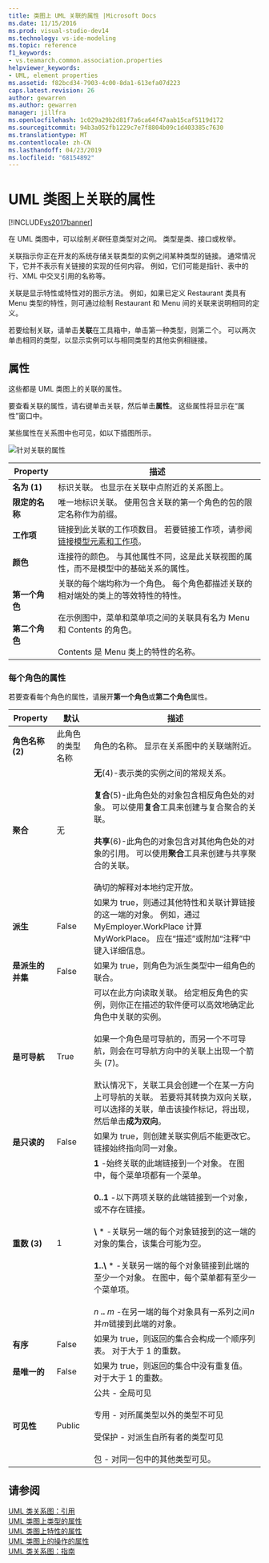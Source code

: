 ```yaml
---
title: 类图上 UML 关联的属性 |Microsoft Docs
ms.date: 11/15/2016
ms.prod: visual-studio-dev14
ms.technology: vs-ide-modeling
ms.topic: reference
f1_keywords:
- vs.teamarch.common.association.properties
helpviewer_keywords:
- UML, element properties
ms.assetid: f82bcd34-7903-4c00-8da1-613efa07d223
caps.latest.revision: 26
author: gewarren
ms.author: gewarren
manager: jillfra
ms.openlocfilehash: 1c029a29b2d81f7a6ca64f47aab15caf5119d172
ms.sourcegitcommit: 94b3a052fb1229c7e7f8804b09c1d403385c7630
ms.translationtype: MT
ms.contentlocale: zh-CN
ms.lasthandoff: 04/23/2019
ms.locfileid: "68154892"
---
```

# <a name="properties-of-associations-on-uml-class-diagrams"></a>UML 类图上关联的属性
[!INCLUDE[vs2017banner](../includes/vs2017banner.md)]

在 UML 类图中，可以绘制*关联*任意类型对之间。 类型是类、接口或枚举。  

 关联指示你正在开发的系统存储关联类型的实例之间某种类型的链接。 通常情况下，它并不表示有关链接的实现的任何内容。 例如，它们可能是指针、表中的行、XML 中交叉引用的名称等。  

 关联是显示特性或特性对的图示方法。 例如，如果已定义 Restaurant 类具有 Menu 类型的特性，则可通过绘制 Restaurant 和 Menu 间的关联来说明相同的定义。  

 若要绘制关联，请单击**关联**在工具箱中，单击第一种类型，则第二个。 可以两次单击相同的类型，以显示实例可以与相同类型的其他实例相链接。  

## <a name="properties"></a>属性  
 这些都是 UML 类图上的关联的属性。  

 要查看关联的属性，请右键单击关联，然后单击**属性**。 这些属性将显示在“属性”窗口中。  

 某些属性在关系图中也可见，如以下插图所示。  

 ![针对关联的属性](../modeling/media/uml-classprop.png "UML_ClassProp")  

|**Property**|描述|  
|------------------|-----------------|  
|**名为 (1)**|标识关联。 也显示在关联中点附近的关系图上。|  
|**限定的名称**|唯一地标识关联。 使用包含关联的第一个角色的包的限定名称作为前缀。|  
|**工作项**|链接到此关联的工作项数目。 若要链接工作项，请参阅[链接模型元素和工作项](../modeling/link-model-elements-and-work-items.md)。|  
|**颜色**|连接符的颜色。 与其他属性不同，这是此关联视图的属性，而不是模型中的基础关系的属性。|  
|**第一个角色**<br /><br /> **第二个角色**|关联的每个端均称为一个角色。 每个角色都描述关联的相对端处的类上的等效特性的特性。<br /><br /> 在示例图中，菜单和菜单项之间的关联具有名为 Menu 和 Contents 的角色。<br /><br /> Contents 是 Menu 类上的特性的名称。|  

### <a name="properties-of-each-role"></a>每个角色的属性  
 若要查看每个角色的属性，请展开**第一个角色**或**第二个角色**属性。  

|     **Property**     |          **默认**          |                                                                                                                                                                                                                                                                                                                                        描述                                                                                                                                                                                                                                                                                                                                         |
|----------------------|-------------------------------|--------------------------------------------------------------------------------------------------------------------------------------------------------------------------------------------------------------------------------------------------------------------------------------------------------------------------------------------------------------------------------------------------------------------------------------------------------------------------------------------------------------------------------------------------------------------------------------------------------------------------------------------------------------------------------------------|
|  **角色名称 (2)**   | 此角色的类型名称 |                                                                                                                                                                                                                                                                                                       角色的名称。 显示在关系图中的关联端附近。                                                                                                                                                                                                                                                                                                        |
|   **聚合**    |             无              |                                                                        **无**(4)-表示类的实例之间的常规关系。<br /><br /> **复合**(5)-此角色处的对象包含相反角色处的对象。 可以使用**复合**工具来创建与复合聚合的关联。<br /><br /> **共享**(6)-此角色的对象包含对其他角色处的对象的引用。 可以使用**聚合**工具来创建与共享聚合的关联。<br /><br /> 确切的解释对本地约定开放。                                                                         |
|    **派生**    |             False             |                                                                                                                                                                                                                          如果为 true，则通过其他特性和关联计算链接的这一端的对象。 例如，通过 MyEmployer.WorkPlace 计算 MyWorkPlace。 应在“描述”或附加“注释”中键入详细信息。                                                                                                                                                                                                                           |
| **是派生的并集** |             False             |                                                                                                                                                                                                                                                                                                             如果为 true，则角色为派生类型中一组角色的联合。                                                                                                                                                                                                                                                                                                             |
|   **是可导航**   |             True              |                                                 可以在此方向读取关联。 给定相反角色的实例，则你正在描述的软件便可以高效地确定此角色中关联的实例。<br /><br /> 如果一个角色是可导航的，而另一个不可导航，则会在可导航方向中的关联上出现一个箭头 (7)。<br /><br /> 默认情况下，关联工具会创建一个在某一方向上可导航的关联。 若要将其转换为双向关联，可以选择的关联，单击该操作标记，将出现，然后单击**成为双向**。                                                 |
|   **是只读的**   |             False             |                                                                                                                                                                                                                                                                                   如果为 true，则创建关联实例后不能更改它。 链接始终指向同一对象。                                                                                                                                                                                                                                                                                    |
| **重数 (3)** |               1               | **1** -始终关联的此端链接到一个对象。 在图中，每个菜单项都有一个菜单。<br /><br /> **0..1** -以下两项关联的此端链接到一个对象，或不存在链接。<br /><br /> **\\** \* -关联另一端的每个对象链接到的这一端的对象的集合，该集合可能为空。<br /><br /> **1..\\**  \* -关联另一端的每个对象链接到此端的至少一个对象。 在图中，每个菜单都有至少一个菜单项。<br /><br /> *n* **..** *m* -在另一端的每个对象具有一系列之间*n*并*m*链接到此端的对象。 |
|    **有序**    |             False             |                                                                                                                                                                                                                                                                                                  如果为 true，则返回的集合会构成一个顺序列表。 对于大于 1 的重数。                                                                                                                                                                                                                                                                                                   |
|    **是唯一的**     |             False             |                                                                                                                                                                                                                                                                                              如果为 true，则返回的集合中没有重复值。 对于大于 1 的重数。                                                                                                                                                                                                                                                                                              |
|    **可见性**    |            Public             |                                                                                                                                                                                                                                 公共 - 全局可见<br /><br /> 专用 - 对所属类型以外的类型不可见<br /><br /> 受保护 - 对派生自所有者的类型可见<br /><br /> 包 - 对同一包中的其他类型可见。                                                                                                                                                                                                                                  |

## <a name="see-also"></a>请参阅  
 [UML 类关系图：引用](../modeling/uml-class-diagrams-reference.md)   
 [UML 类图上类型的属性](../modeling/properties-of-types-on-uml-class-diagrams.md)   
 [UML 类图上特性的属性](../modeling/properties-of-attributes-on-uml-class-diagrams.md)   
 [UML 类图上的操作的属性](../modeling/properties-of-operations-on-uml-class-diagrams.md)   
 [UML 类关系图：指南](../modeling/uml-class-diagrams-guidelines.md)
